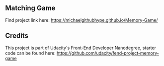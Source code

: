 ## Matching Game

Find project link here: https://michaelgithubhype.github.io/Memory-Game/

## Credits

This project is part of Udacity's Front-End Developer Nanodegree, starter code can be found here: https://github.com/udacity/fend-project-memory-game

